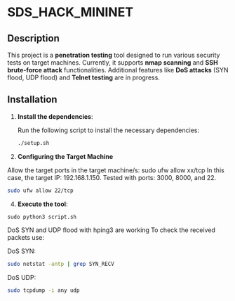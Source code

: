 # SDS_HACK_MININET

## Description

This project is a **penetration testing** tool designed to run various security tests on target machines. Currently, it supports **nmap scanning** and **SSH brute-force attack** functionalities. Additional features like **DoS attacks** (SYN flood, UDP flood) and **Telnet testing** are in progress.

## Installation

1. **Install the dependencies**:

   Run the following script to install the necessary dependencies:

   ```bash
   ./setup.sh
   ```

2.  **Configuring the Target Machine**

Allow the target ports in the target machine/s: sudo ufw allow xx/tcp 
In this case, the target IP: 192.168.1.150.
Tested with ports: 3000, 8000, and 22.

   ```bash
   sudo ufw allow 22/tcp
   ```


4.  **Execute the tool**:
   ```python
   sudo python3 script.sh
   ```

DoS SYN and UDP flood with hping3 are working
To check the received packets use:

DoS SYN: 
 ```bash
sudo netstat -antp | grep SYN_RECV
```

DoS UDP: 
```bash
sudo tcpdump -i any udp
```


